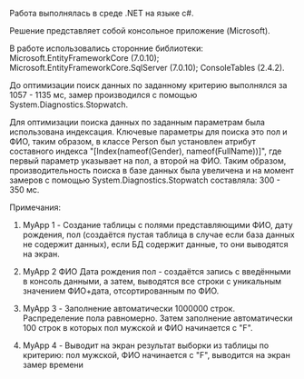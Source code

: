 Работа выполнялась в среде .NET на языке c#.

Решение представляет собой консольное приложение (Microsoft).

В работе использовались сторонние библиотеки:
Microsoft.EntityFrameworkCore (7.0.10);
Microsoft.EntityFrameworkCore.SqlServer (7.0.10);
ConsoleTables (2.4.2).

До оптимизации поиск данных по заданному критерию выполнялся за 1057 - 1135 мс, замер производился с помощью System.Diagnostics.Stopwatch.

Для оптимизации поиска данных по заданным параметрам была использована индексация. Ключевые параметры для поиска это пол и ФИО, таким образом, в классе Person был установлен атрибут составного индекса "[Index(nameof(Gender), nameof(FullName))]", где первый параметр указывает на пол, а второй на ФИО. Таким образом, производительность поиска в базе данных была увеличена и на момент замеров с помощью System.Diagnostics.Stopwatch составляла: 300 - 350 мс.

Примечания:

1) MyApp 1 - Создание таблицы с полями представляющими ФИО, дату рождения, пол (создаётся пустая таблица в случае если база данных не содержит данных), если БД содержит данные, то они выводятся на экран.

2) MyApp 2 ФИО Дата рождения пол - создаётся запись с введёнными в консоль данными, а затем, выводятся все строки с уникальным значением ФИО+дата, отсортированным по ФИО.

3) MyApp 3 - Заполнение автоматически 1000000 строк. Распределение пола равномерно. Затем заполнение автоматически 100 строк в которых пол мужской и ФИО начинается с "F".

4) MyApp 4 - Выводит на экран результат выборки из таблицы по критерию: пол мужской, ФИО начинается с "F", выводится на экран замер времени
